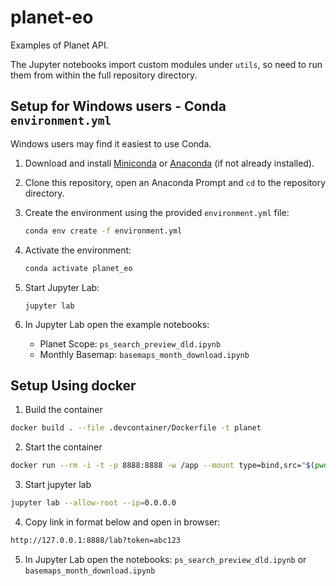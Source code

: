 # planet-eo
Examples of Planet API. 

The Jupyter notebooks import custom modules under `utils`, so need to run them from within the full repository directory.

## Setup for Windows users - Conda `environment.yml`
Windows users may find it easiest to use Conda.

1. Download and install [Miniconda](https://docs.conda.io/en/latest/miniconda.html) or [Anaconda](https://www.anaconda.com/) (if not already installed).

2. Clone this repository, open an Anaconda Prompt and `cd` to the repository directory.

3. Create the environment using the provided `environment.yml` file:
   ```bash
   conda env create -f environment.yml
   ```
4. Activate the environment:
   ```bash
   conda activate planet_eo
   ```
5. Start Jupyter Lab:
   ```
   jupyter lab
   ```
6. In Jupyter Lab open the example notebooks:
   - Planet Scope: `ps_search_preview_dld.ipynb`
   - Monthly Basemap: `basemaps_month_download.ipynb`

## Setup Using docker
1. Build the container
```bash
docker build . --file .devcontainer/Dockerfile -t planet
```

2. Start the container
```bash
docker run --rm -i -t -p 8888:8888 -w /app --mount type=bind,src="$(pwd)",target=/app planet
```

3. Start jupyter lab
```bash
jupyter lab --allow-root --ip=0.0.0.0
```

4. Copy link in format below and open in browser:
```bash
http://127.0.0.1:8888/lab?token=abc123
```

5. In Jupyter Lab open the notebooks:  `ps_search_preview_dld.ipynb` or `basemaps_month_download.ipynb`

